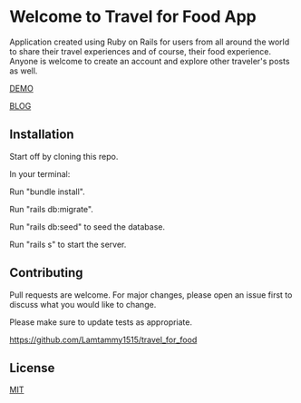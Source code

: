 
# Welcome to Travel for Food App
Application created using Ruby on Rails for users from all around the world to share their travel experiences and of course, their food experience. Anyone is welcome to create an account and explore other traveler's posts as well.

[DEMO](https://youtu.be/qQFrJ-Vylig)

[BLOG](https://lamtammy1515.github.io/my_rails_project_experience)

## Installation

Start off by cloning this repo. 

In your terminal:

Run "bundle install".

Run "rails db:migrate". 

Run "rails db:seed" to seed the database. 

Run "rails s" to start the server. 


## Contributing
Pull requests are welcome. For major changes, please open an issue first to discuss what you would like to change.

Please make sure to update tests as appropriate.

https://github.com/Lamtammy1515/travel_for_food


## License
[MIT](https://github.com/Lamtammy1515/travel_for_food/blob/master/travel_for_food/travel_for_food/LICENSE.md)



